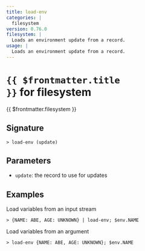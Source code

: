 ```yaml
---
title: load-env
categories: |
  filesystem
version: 0.76.0
filesystem: |
  Loads an environment update from a record.
usage: |
  Loads an environment update from a record.
---
```


# <code>{{ $frontmatter.title }}</code> for filesystem

<div class='command-title'>{{ $frontmatter.filesystem }}</div>

## Signature

```> load-env (update)```

## Parameters

 -  `update`: the record to use for updates

## Examples

Load variables from an input stream
```shell
> {NAME: ABE, AGE: UNKNOWN} | load-env; $env.NAME
```

Load variables from an argument
```shell
> load-env {NAME: ABE, AGE: UNKNOWN}; $env.NAME
```
